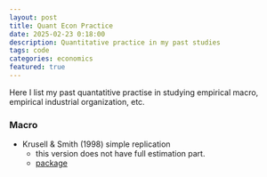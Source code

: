 ```yaml
---
layout: post
title: Quant Econ Practice 
date: 2025-02-23 0:18:00
description: Quantitative practice in my past studies 
tags: code
categories: economics
featured: true
---
```


Here I list my past quantatitive practise in studying empirical macro, empirical industrial organization, etc.



### Macro 

- Krusell & Smith (1998) simple replication 
    - this version does not have full estimation part.
    - [package](assets/src/ks_replicate.zip)     
